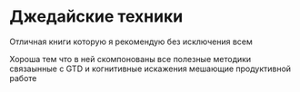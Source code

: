 # Джедайские техники

Отличная книги которую я рекомендую без исключения всем

Хороша тем что в ней скомпонованы все полезные методики связаынные с GTD и когнитивные искажения мешающие продуктивной работе
